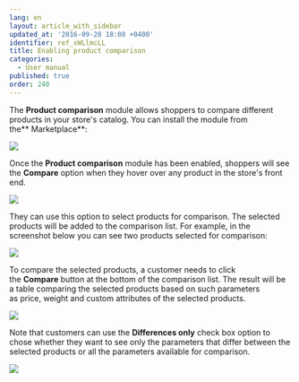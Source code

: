 ```yaml
---
lang: en
layout: article_with_sidebar
updated_at: '2016-09-28 18:08 +0400'
identifier: ref_xWLlmcLL
title: Enabling product comparison
categories:
  - User manual
published: true
order: 240
---
```



The **Product comparison** module allows shoppers to compare different products in your store's catalog. You can install the module from the** Marketplace**:

![]({{site.baseurl}}/attachments/6389834/8719217.png?effects=drop-shadow)

Once the **Product comparison** module has been enabled, shoppers will see the **Compare** option when they hover over any product in the store's front end.

![]({{site.baseurl}}/attachments/6389834/8719218.png?effects=drop-shadow)

They can use this option to select products for comparison. The selected products will be added to the comparison list. For example, in the screenshot below you can see two products selected for comparison:

![]({{site.baseurl}}/attachments/6389834/8719219.png?effects=drop-shadow)

To compare the selected products, a customer needs to click the **Compare** button at the bottom of the comparison list. The result will be a table comparing the selected products based on such parameters as price, weight and custom attributes of the selected products.

![]({{site.baseurl}}/attachments/6389834/8719220.png?effects=drop-shadow)

Note that customers can use the **Differences only** check box option to chose whether they want to see only the parameters that differ between the selected products or all the parameters available for comparison.

![]({{site.baseurl}}/attachments/6389834/8719221.png?effects=drop-shadow)


